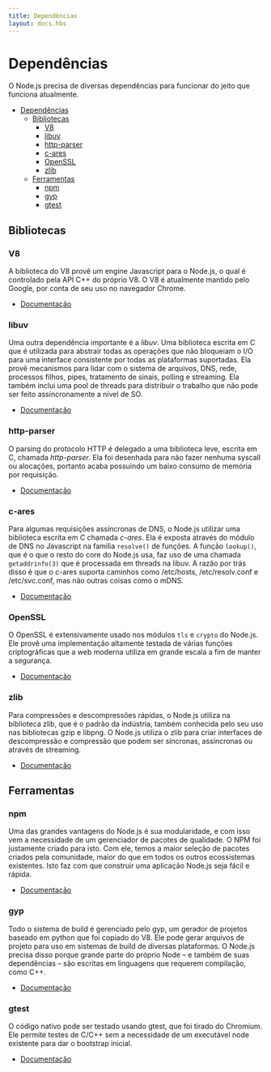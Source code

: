 ```yaml
---
title: Dependências
layout: docs.hbs
---
```


# Dependências

O Node.js precisa de diversas dependências para funcionar do jeito que funciona atualmente.

- [Dependências](#dependências)
  - [Bibliotecas](#bibliotecas)
    - [V8](#v8)
    - [libuv](#libuv)
    - [http-parser](#http-parser)
    - [c-ares](#c-ares)
    - [OpenSSL](#openssl)
    - [zlib](#zlib)
  - [Ferramentas](#ferramentas)
    - [npm](#npm)
    - [gyp](#gyp)
    - [gtest](#gtest)

## Bibliotecas

### V8

A biblioteca do V8 provê um engine Javascript para o Node.js, o qual
é controlado pela API C++ do próprio V8. O V8 é atualmente mantido
pelo Google, por conta de seu uso no navegador Chrome.

- [Documentação](https://v8docs.nodesource.com/)

### libuv

Uma outra dependência importante é a *libuv*. Uma biblioteca escrita em C que
é utilizada para abstrair todas as operações que não bloqueiam o I/O para uma
interface consistente por todas as plataformas suportadas. Ela provê mecanismos
para lidar com o sistema de arquivos, DNS, rede, processos filhos, pipes,
tratamento de sinais, polling e streaming. Ela também inclui uma pool de threads
para distribuir o trabalho que não pode ser feito assíncronamente a nível de SO.

- [Documentação](http://docs.libuv.org/)

### http-parser

O parsing do protocolo HTTP é delegado a uma biblioteca leve, escrita em C,
chamada *http-parser*. Ela foi desenhada para não fazer nenhuma syscall ou
alocações, portanto acaba possuindo um baixo consumo de memória por requisição.

- [Documentação](https://github.com/joyent/http-parser/)

### c-ares

Para algumas requisições assíncronas de DNS, o Node.js utilizar uma biblioteca
escrita em C chamada *c-ares*. Ela é exposta através do módulo de DNS no Javascript
na família `resolve()` de funções. A função `lookup()`, que é o que o resto do core
do Node.js usa, faz uso de uma chamada `getaddrinfo(3)` que é processada em threads
na libuv. A razão por trás disso é que o c-ares suporta caminhos como
/etc/hosts, /etc/resolv.conf e /etc/svc.conf, mas não outras coisas como o mDNS.

- [Documentação](http://c-ares.haxx.se/docs.html)

### OpenSSL

O OpenSSL é extensivamente usado nos módulos `tls` e `crypto` do Node.js. Ele provê
uma implementação altamente testada de várias funções criptográficas que a web
moderna utiliza em grande escala a fim de manter a segurança.

- [Documentação](https://www.openssl.org/docs/)

### zlib

Para compressões e descompressões rápidas, o Node.js utiliza na biblioteca zlib,
que é o padrão da indústria, também conhecida pelo seu uso nas bibliotecas gzip e libpng.
O Node.js utiliza o zlib para criar interfaces de descompressão e compressão que podem
ser síncronas, assíncronas ou através de streaming.

- [Documentação](http://www.zlib.net/manual.html)

## Ferramentas

### npm

Uma das grandes vantagens do Node.js é sua modularidade, e com isso vem a
necessidade de um gerenciador de pacotes de qualidade. O NPM foi justamente
criado para isto. Com ele, temos a maior seleção de pacotes criados pela
comunidade, maior do que em todos os outros ecossistemas existentes. Isto
faz com que construir uma aplicação Node.js seja fácil e rápida.

- [Documentação](https://docs.npmjs.com/)

### gyp

Todo o sistema de build é gerenciado pelo gyp, um gerador de projetos baseado
em python que foi copiado do V8. Ele pode gerar arquivos de projeto para uso
em sistemas de build de diversas plataformas. O Node.js precisa disso porque
grande parte do próprio Node – e também de suas dependências – são escritas em
linguagens que requerem compilação, como C++.

- [Documentação](https://gyp.gsrc.io/docs/UserDocumentação.md)

### gtest

O código nativo pode ser testado usando gtest, que foi tirado do Chromium. Ele
permite testes de C/C++ sem a necessidade de um executável node existente para
dar o bootstrap inicial.

- [Documentação](https://code.google.com/p/googletest/wiki/V1_7_Documentação)
